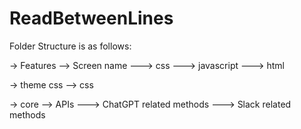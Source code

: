 # ReadBetweenLines

Folder Structure is as follows:

 -> Features
 --> Screen name
 ---> css
 ---> javascript
 ---> html

 -> theme css
 --> css
 
 -> core
 --> APIs
 ---> ChatGPT related methods
 ---> Slack related methods